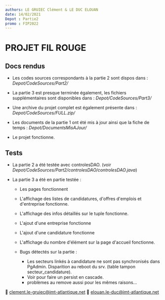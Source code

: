 ```yaml
---
authors: LE GRUIEC Clément & LE DUC ELOUAN
date: 14/02/2021
Depot : Partie2
promo : FIP2022
---
```


# PROJET FIL ROUGE

## Docs rendus

- Les codes sources correspondants à la partie 2 sont dispos dans :
_Depot/CodeSources/Part2/_

- La partie 3 est presque terminée également, les fichiers supplémentaires sont disponibles dans : 
_Depot/CodeSources/Part3/_

- Une archive du projet complet est également présente dans :
_Depot/CodeSources/FULL.zip/_

- Les documents de la partie 1 ont été mis à jour ainsi que la fiche de temps :
_Depot/DocumentsMisAJour/_

- Le projet fonctionne.


## Tests

- La partie 2 a été testée avec controlesDAO.
(voir _Depot/CodeSources/Part2/controlesDAO/controlesDAO.java_)

- La partie 3 a été en partie testée :
	- Les pages fonctionnent
	- L'affichage des listes de candidatures, d'offres d'emplois  et d'entreprise fonctionne.
	- L'affichage des infos détaillés sur le tuple fonctionne.
	- L'ajout d'une entreprise fonctionne
	- L'ajout d'une candidature fonctionne
	- L'affichage du nombre d'élément sur la page d'accueil fonctionne.
	
	
	- Bugs détectés sur la partie :
		- Les secteurs linkés à candidature ne sont pas synchronisés dans PgAdmin. Disparition au reboot du srv. (table tampon secteur_candidature).
		- Voir pour faire un persist en cascade.
		- problèmes au remove aussi pour les mêmes raisons...


:email: clement.le-gruiec@imt-atlantique.net
:email: elouan.le-duc@imt-atlantique.net


 

